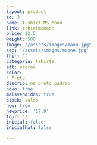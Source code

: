 ```yaml
---
layout: product
id: 3
name: T-shirt MS Moon
link: tshirtmsmoon
price: 12.5
weight: 500
image: "/assets/images/moon.jpg"
sec: "/assets/images/moone.jpg"
thir: ''
categoria: tshirts
att: padrao
color:
- Preto
discrip: ms preto padrao
novo: true
maisvendidos: true
stock: saldo
new: true
newprice: '17,9'
four: ''
inicial: false
inicialhat: false

---
```

